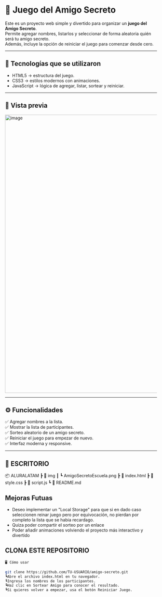 # 🎁 Juego del Amigo Secreto
Este es un proyecto web simple y divertido para organizar un **juego del Amigo Secreto**.  
Permite agregar nombres, listarlos y seleccionar de forma aleatoria quién será tu amigo secreto.  
Además, incluye la opción de reiniciar el juego para comenzar desde cero.

---

## 🚀 Tecnologías que se utilizaron

- HTML5 → estructura del juego.  
- CSS3 → estilos modernos con animaciones.  
- JavaScript → lógica de agregar, listar, sortear y reiniciar.  

---

## 📸 Vista previa

<img width="1919" height="918" alt="image" src="https://github.com/user-attachments/assets/c98fdfee-80bd-47de-a1a7-d65c573cf0c8" />

---

## ⚙️ Funcionalidades

✅ Agregar nombres a la lista.  
✅ Mostrar la lista de participantes.  
✅ Sorteo aleatorio de un amigo secreto.  
✅ Reiniciar el juego para empezar de nuevo.  
✅ Interfaz moderna y responsive.  

---

## 📂 ESCRITORIO
📦 ALURALATAM
┣ 📂 img
┃ ┗ AmigoSecretoEscuela.png
┣ 📜 index.html
┣ 📜 style.css
┣ 📜 script.js
┗ 📜 README.md

## Mejoras Futuas 
- Deseo implementar un "Local Storage" para que si en dado caso seleccionen reinar juego pero por equivocación, no pierdan por completo la lista que se habia recardago. 
- Quiza poder compartir el sorteo por un enlace 
- Poder añadir animaciones volviendo el proyecto más interactivo y divertido

## CLONA ESTE REPOSITORIO
    🖥️ Cómo usar

   ```bash
git clone https://github.com/TU-USUARIO/amigo-secreto.git
  ┗Abre el archivo index.html en tu navegador.    
  ┗Ingresa los nombres de los participantes.
  ┗Haz clic en Sortear Amigo para conocer el resultado.
  ┗Si quieres volver a empezar, usa el botón Reiniciar Juego.

